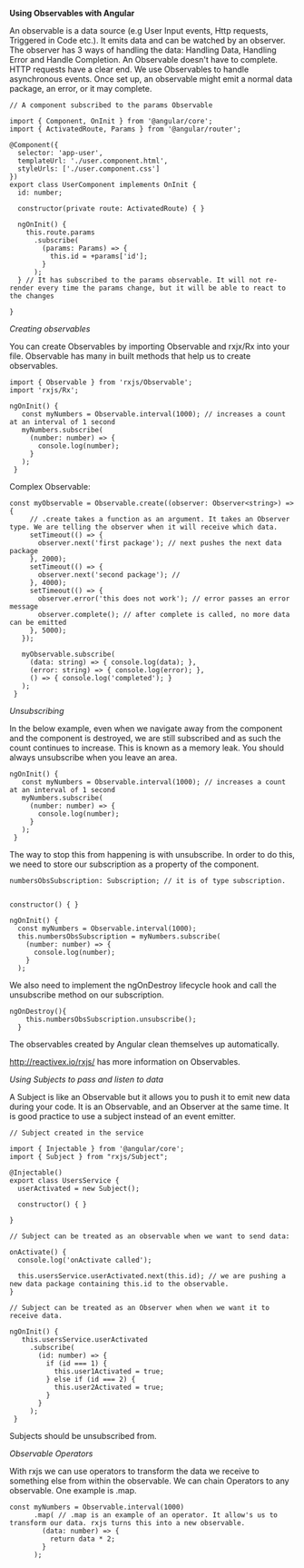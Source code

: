 **Using Observables with Angular**

An observable is a data source (e.g User Input events, Http requests, Triggered in Code etc.). It emits data and can be watched by an observer.
The observer has 3 ways of handling the data: Handling Data, Handling Error and Handle Completion. An Observable doesn't have to complete. HTTP requests have a clear end.
We use Observables to handle asynchronous events.
Once set up, an observable might emit a normal data package, an error, or it may complete.

```
// A component subscribed to the params Observable

import { Component, OnInit } from '@angular/core';
import { ActivatedRoute, Params } from '@angular/router';

@Component({
  selector: 'app-user',
  templateUrl: './user.component.html',
  styleUrls: ['./user.component.css']
})
export class UserComponent implements OnInit {
  id: number;

  constructor(private route: ActivatedRoute) { }

  ngOnInit() {
    this.route.params
      .subscribe(
        (params: Params) => {
          this.id = +params['id'];
        }
      );
  } // It has subscribed to the params observable. It will not re-render every time the params change, but it will be able to react to the changes

}

```

*Creating observables*

You can create Observables by importing Observable and rxjx/Rx into your file. Observable has many in built methods that help us to create observables.
```
import { Observable } from 'rxjs/Observable';
import 'rxjs/Rx';

ngOnInit() {
   const myNumbers = Observable.interval(1000); // increases a count at an interval of 1 second
   myNumbers.subscribe(
     (number: number) => {
       console.log(number);
     }
   );
 }
```

Complex Observable:
```
const myObservable = Observable.create((observer: Observer<string>) => {
     // .create takes a function as an argument. It takes an Observer type. We are telling the observer when it will receive which data.
     setTimeout(() => {
       observer.next('first package'); // next pushes the next data package
     }, 2000);
     setTimeout(() => {
       observer.next('second package'); //
     }, 4000);
     setTimeout(() => {
       observer.error('this does not work'); // error passes an error message
       observer.complete(); // after complete is called, no more data can be emitted
     }, 5000);
   });

   myObservable.subscribe(
     (data: string) => { console.log(data); },
     (error: string) => { console.log(error); },
     () => { console.log('completed'); }
   );
 }
```

*Unsubscribing*

In the below example, even when we navigate away from the component and the component is destroyed, we are still subscribed and as such the count continues to increase. This is known as a memory leak. You should always unsubscribe when you leave an area.
```
ngOnInit() {
   const myNumbers = Observable.interval(1000); // increases a count at an interval of 1 second
   myNumbers.subscribe(
     (number: number) => {
       console.log(number);
     }
   );
 }
```

The way to stop this from happening is with unsubscribe. In order to do this, we need to store our subscription as a property of the component.
```
numbersObsSubscription: Subscription; // it is of type subscription.


constructor() { }

ngOnInit() {
  const myNumbers = Observable.interval(1000);
  this.numbersObsSubscription = myNumbers.subscribe(
    (number: number) => {
      console.log(number);
    }
  );
```

We also need to implement the ngOnDestroy lifecycle hook and call the unsubscribe method on our subscription.
```
ngOnDestroy(){
    this.numbersObsSubscription.unsubscribe();
  }
```

The observables created by Angular clean themselves up automatically.

http://reactivex.io/rxjs/ has more information on Observables.

*Using Subjects to pass and listen to data*

A Subject is like an Observable but it allows you to push it to emit new data during your code. It is an Observable, and an Observer at the same time. It is good practice to use a subject instead of an event emitter.
```
// Subject created in the service

import { Injectable } from '@angular/core';
import { Subject } from "rxjs/Subject";

@Injectable()
export class UsersService {
  userActivated = new Subject();

  constructor() { }

}

// Subject can be treated as an observable when we want to send data:

onActivate() {
  console.log('onActivate called');

  this.usersService.userActivated.next(this.id); // we are pushing a new data package containing this.id to the observable.
}

// Subject can be treated as an Observer when when we want it to receive data.

ngOnInit() {
   this.usersService.userActivated
     .subscribe(
       (id: number) => {
         if (id === 1) {
           this.user1Activated = true;
         } else if (id === 2) {
           this.user2Activated = true;
         }
       }
     );
 }
```

Subjects should be unsubscribed from.

*Observable Operators*

With rxjs we can use operators to transform the data we receive to something else from within the observable. We can chain Operators to any observable. One example is .map.

```
const myNumbers = Observable.interval(1000)
      .map( // .map is an example of an operator. It allow's us to transform our data. rxjs turns this into a new observable.
        (data: number) => {
          return data * 2;
        }
      );

```

 
